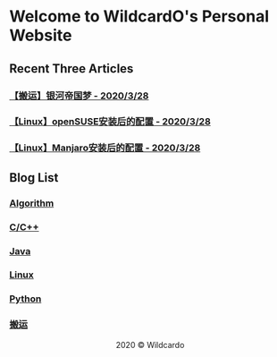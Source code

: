 # Welcome to WildcardO's Personal Website

## Recent Three Articles
### [【搬运】银河帝国梦 - 2020/3/28](./Banyun/银河帝国梦.md)
### [【Linux】openSUSE安装后的配置 - 2020/3/28](./Linux/opensuse1.md)
### [【Linux】Manjaro安装后的配置 - 2020/3/28](./Linux/manjaro1.md)

## Blog List
### [Algorithm](./Algorithm/List.md)
### [C/C++](./CandCpp/List.md)
### [Java](./Java/List.md)
### [Linux](./Linux/List.md)
### [Python](./Python/List.md)
### [搬运](./Banyun/List.md)
<center>2020 © Wildcardo</center>